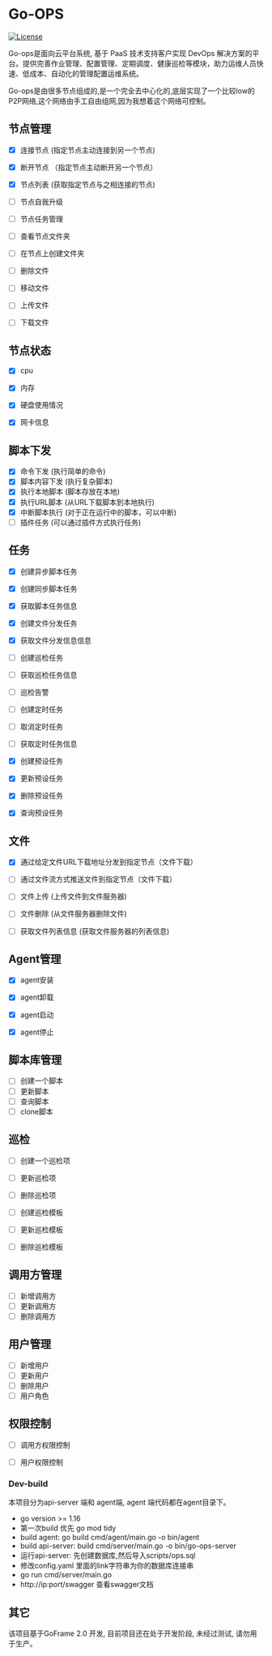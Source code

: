 # Go-OPS

[![License](https://img.shields.io/badge/License-Apache%202.0-blue.svg)](https://opensource.org/licenses/Apache-2.0)

Go-ops是面向云平台系统, 基于 PaaS 技术支持客户实现 DevOps 解决方案的平台。提供完善作业管理、配置管理、定期调度、健康巡检等模块，助力运维人员快速、低成本、自动化的管理配置运维系统。


Go-ops是由很多节点组成的,是一个完全去中心化的,底层实现了一个比较low的P2P网络,这个网络由手工自由组网,因为我想着这个网络可控制。



## 节点管理
 * [x] 连接节点 (指定节点主动连接到另一个节点)
 * [x] 断开节点 （指定节点主动断开另一个节点）
 * [x] 节点列表 (获取指定节点与之相连接的节点)
 * [ ] 节点自我升级
 * [ ] 节点任务管理
 * [ ] 查看节点文件夹
 * [ ] 在节点上创建文件夹
 * [ ] 删除文件
 * [ ] 移动文件
 * [ ] 上传文件
 * [ ] 下载文件
  

## 节点状态 
 * [x] cpu
 * [x] 内存
 * [x] 硬盘使用情况
 * [x] 网卡信息


## 脚本下发
 
 * [x] 命令下发 (执行简单的命令)
 * [x] 脚本内容下发 (执行复杂脚本)
 * [x] 执行本地脚本 (脚本存放在本地) 
 * [x] 执行URL脚本 (从URL下载脚本到本地执行)
 * [x] 中断脚本执行 (对于正在运行中的脚本，可以中断)
 * [ ] 插件任务 (可以通过插件方式执行任务)

## 任务
 * [x] 创建异步脚本任务
 * [x] 创建同步脚本任务
 * [x] 获取脚本任务信息
 * [x] 创建文件分发任务
 * [x] 获取文件分发信息信息
 * [ ] 创建巡检任务
 * [ ] 获取巡检任务信息 
 * [ ] 巡检告警 
 * [ ] 创建定时任务
 * [ ] 取消定时任务
 * [ ] 获取定时任务信息
 * [x] 创建预设任务
 * [x] 更新预设任务
 * [x] 删除预设任务
 * [x] 查询预设任务 
  

## 文件

 * [x] 通过给定文件URL下载地址分发到指定节点（文件下载）
 * [ ] 通过文件流方式推送文件到指定节点（文件下载）
 * [ ] 文件上传 (上传文件到文件服务器)
 * [ ] 文件删除 (从文件服务器删除文件)
 * [ ] 获取文件列表信息 (获取文件服务器的列表信息)
  


## Agent管理

 * [x] agent安装
 * [x] agent卸载
 * [x] agent启动 
 * [x] agent停止


## 脚本库管理
 * [ ] 创建一个脚本
 * [ ] 更新脚本
 * [ ] 查询脚本
 * [ ] clone脚本

## 巡检
 * [ ] 创建一个巡检项
 * [ ] 更新巡检项
 * [ ] 删除巡检项
 * [ ] 创建巡检模板
 * [ ] 更新巡检模板
 * [ ] 删除巡检模板


## 调用方管理
 * [ ] 新增调用方
 * [ ] 更新调用方
 * [ ] 删除调用方

## 用户管理
 * [ ] 新增用户
 * [ ] 更新用户
 * [ ] 删除用户
 * [ ] 用户角色

## 权限控制
 * [ ] 调用方权限控制
 * [ ] 用户权限控制



### Dev-build

本项目分为api-server 端和 agent端, agent 端代码都在agent目录下。

- go version >= 1.16
- 第一次build 优先 go mod tidy
- build agent: go build cmd/agent/main.go -o bin/agent
- build api-server: build cmd/server/main.go -o bin/go-ops-server
- 运行api-server: 先创建数据库,然后导入scripts/ops.sql 
- 修改config.yaml 里面的link字符串为你的数据库连接串
- go run cmd/server/main.go
- http://ip:port/swagger  查看swagger文档



## 其它

该项目基于GoFrame 2.0 开发, 目前项目还在处于开发阶段, 未经过测试, 请勿用于生产。

